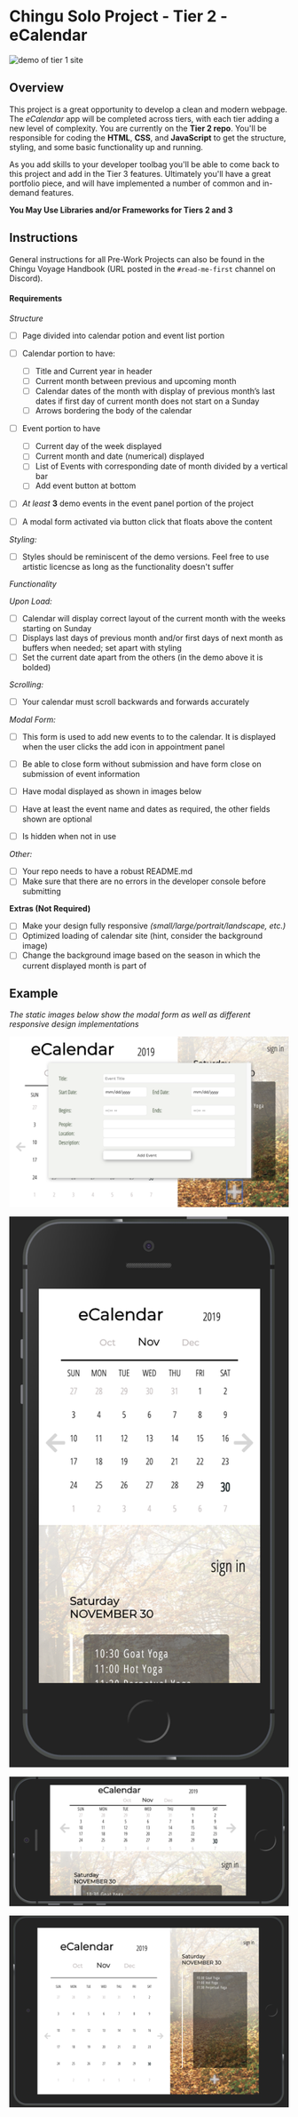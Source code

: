 # Chingu Solo Project - Tier 2 - eCalendar

![demo of tier 1 site](./assets/tier2.gif) 

## Overview 

This project is a great opportunity to develop a clean and modern webpage. The *eCalendar* app will be completed across tiers, with each tier adding a new level of complexity. You are currently on the **Tier 2 repo**. You'll be responsible for coding the **HTML**, **CSS**, and **JavaScript** to get the structure, styling, and some basic functionality up and running.

As you add skills to your developer toolbag you'll be able to come back to this project and add in the Tier 3 features. Ultimately you'll have a great portfolio piece, and will have implemented a number of common and in-demand features.

**You May Use Libraries and/or Frameworks for Tiers 2 and 3**

## Instructions

General instructions for all Pre-Work Projects can also be found in the Chingu Voyage Handbook (URL posted in the `#read-me-first` channel on Discord).

#### Requirements

*Structure*

- [ ] Page divided into calendar potion and event list portion

- [ ] Calendar portion to have:  

  - [ ] Title and Current year in header  
  - [ ] Current month between previous and upcoming month 
  - [ ] Calendar dates of the month with display of previous month’s last dates if first day of current month does not start on a Sunday 
  - [ ] Arrows bordering the body of the calendar 

- [ ] Event portion to have

  - [ ]  Current day of the week displayed  
  - [ ]  Current month and date (numerical) displayed  
  - [ ]  List of Events with corresponding date of month divided by a vertical bar  
  - [ ]  Add event button at bottom 

- [ ] *At least* **3** demo events in the event panel portion of the project 

- [ ] A modal form activated via button click that floats above the content

*Styling:*

- [ ] Styles should be reminiscent of the demo versions. Feel free to use artistic licencse as long as the functionality doesn't suffer 

*Functionality*

*Upon Load:*

- [ ] Calendar will display correct layout of the current month with the weeks starting on Sunday
- [ ] Displays last days of previous month and/or first days of next month as buffers when needed; set apart with styling
- [ ] Set the current date apart from the others (in the demo above it is bolded)

*Scrolling:*

- [ ] Your calendar must scroll backwards and forwards accurately


*Modal Form:*
- [ ] This form is used to add new events to to the calendar. It is displayed when the user clicks the add icon in appointment panel
- [ ] Be able to close form without submission and have form close on submission of event information
- [ ] Have modal displayed as shown in images below
- [ ] Have at least the event name and dates as required, the other fields shown are optional
- [ ] Is hidden when not in use


*Other:*

- [ ] Your repo needs to have a robust README.md
- [ ] Make sure that there are no errors in the developer console before submitting

**Extras (Not Required)**

- [ ] Make your design fully responsive *(small/large/portrait/landscape, etc.)*
- [ ] Optimized loading of calendar site (hint, consider the background image)
- [ ] Change the background image based on the season in which the current displayed month is part of

## Example

*The static images below show the modal form as well as different responsive design implementations*

![Modal Screenshot](./assets/modal.png)

![iPhone 5 Portrait](./assets/iPhone5_portrait.png) 

![iPhone 5 Landscape](./assets/iPhone5_landscape.png) 

![iPad Landscape](./assets/tablet_landscape.png) 
